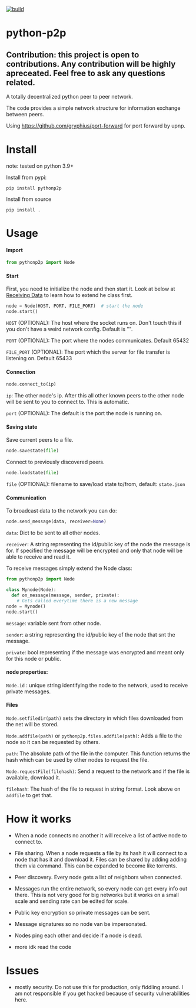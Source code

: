 [![build](https://github.com/GianisTsol/python-p2p/actions/workflows/python-package.yml/badge.svg)](https://github.com/GianisTsol/python-p2p/actions/workflows/python-package.yml)

# python-p2p

## Contribution: this project is open to contributions. Any contribution will be highly apreceated. Feel free to ask any questions related.


A totally decentralized python peer to peer network.

The code provides a simple network structure for information exchange between peers.

Using https://github.com/gryphius/port-forward for port forward by upnp.

# Install
note: tested on python 3.9+

Install from pypi:
```
pip install pythonp2p
```

Install from source
```
pip install .
```

# Usage

#### Import
```py
from pythonp2p import Node
```

#### Start

 First, you need to initialize the node and then start it. Look at below at [Receiving Data](#receiving-data) to learn how to extend he class first.

 ```py
 node = Node(HOST, PORT, FILE_PORT)  # start the node
 node.start()
 ```


`HOST` (OPTIONAL): The host where the socket runs on. Don't touch this if you don't have a weird network config. Default is "".

`PORT` (OPTIONAL): The port where the nodes communicates. Default 65432

`FILE_PORT` (OPTIONAL): The port which the server for file transfer is listening on. Default 65433


#### Connection

```py
node.connect_to(ip)
```

`ip`: The other node's ip. After this all other known peers to the other node will be sent to you to connect to. This is automatic.


`port` (OPTIONAL): The default is the port the node is running on.

#### Saving state
Save current peers to a file.
```py
node.savestate(file)
```

Connect to previously discovered peers.
```py
node.loadstate(file)
```

`file` (OPTIONAL): filename to save/load state to/from, default: `state.json`

#### Communication
To broadcast data to the network you can do:
```py
node.send_message(data, receiver=None)
```

`data`: Dict to be sent to all other nodes.

`receiver`: A string representing the id/public key of the node the message is for.
  If specified the message will be encrypted and only that node will be able to receive and read it.



  To receive messages simply extend the Node class:
 
 ```py
 from pythonp2p import Node

 class Mynode(Node):
   def on_message(message, sender, private):
     # Gets called everytime there is a new message
 node = Mynode()
 node.start()
 ```


  `message`: variable sent from other node.

  `sender`: a string representing the id/public key of the node that snt the message.

  `private`: bool representing if the message was encrypted and meant only for this node or public.


#### node properties:
   `Node.id` : unique string identifying the node to the network, used to receive private messages.


#### Files

`Node.setfiledir(path)` sets the directory in which files downloaded from the net will be stored.

`Node.addfile(path)` or `pythonp2p.files.addfile(path)`: Adds a file to the node so it can be requested by others.

  `path`: The absolute path of the file in the computer.
  This function returns the hash which can be used by other nodes to request the file.

`Node.requestFile(filehash)`: Send a request to the network and if the file is available, download it.

  `filehash`: The hash of the file to request in string format. Look above on `addfile` to get that.


# How it works

- When a node connects no another it will receive a list of active node to connect to.
- File sharing. When a node requests a file by its hash it will connect
to a node that has it and download it. Files can be shared by adding adding them via command. This can be expanded to become like torrents.
- Peer discovery. Every node gets a list of neighbors when connected.
- Messages run the entire network, so every node can get every info out there.
  This is not very good for big networks but it works on a small scale and sending
  rate can be edited for scale.
 - Public key encryption so private messages can be sent.
 - Message signatures so no node van be impersonated.

- Nodes ping each other and decide if a node is dead.
- more idk read the code

# Issues
- mostly security. Do not use this for production, only fiddling around.
  I am not responsible if you get hacked because of security vulnerabilities here.
